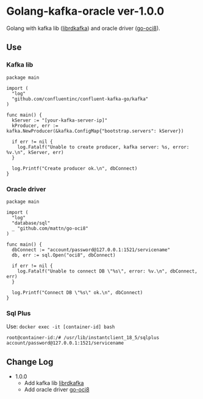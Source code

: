 # Golang-kafka-oracle ver-1.0.0

Golang with kafka lib ([librdkafka](https://github.com/edenhill/librdkafka)) and oracle driver ([go-oci8](https://github.com/mattn/go-oci8)).

## Use

### Kafka lib

````
package main

import (
  "log"
  "github.com/confluentinc/confluent-kafka-go/kafka"
)

func main() {
  kServer := "[your-kafka-server-ip]"
  kProducer, err := kafka.NewProducer(&kafka.ConfigMap{"bootstrap.servers": kServer})

  if err != nil {
    log.Fatalf("Unable to create producer, kafka server: %s, error: %v.\n", kServer, err)
  }
  
  log.Printf("Create producer ok.\n", dbConnect)
}
````

### Oracle driver

````
package main

import (
  "log"
  "database/sql"
  _ "github.com/mattn/go-oci8"
)

func main() {
  dbConnect := "account/password@127.0.0.1:1521/servicename"
  db, err := sql.Open("oci8", dbConnect)

  if err != nil {
    log.Fatalf("Unable to connect DB \"%s\", error: %v.\n", dbConnect, err)
  }

  log.Printf("Connect DB \"%s\" ok.\n", dbConnect)
}
````

### Sql Plus

Use: `docker exec -it [container-id] bash`

````
root@container-id:/# /usr/lib/instantclient_18_5/sqlplus account/password@127.0.0.1:1521/servicename
````

## Change Log

- 1.0.0
    - Add kafka lib [librdkafka](https://github.com/edenhill/librdkafka)
    - Add oracle driver [go-oci8](https://github.com/mattn/go-oci8)